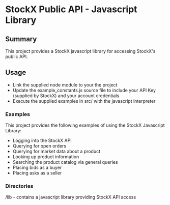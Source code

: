 # StockX Public API - Javascript Library

## Summary

This project provides a StockX javascript library for accessing StockX's public API.

## Usage

* Link the supplied node module to your the project
* Update the example_constants.js source file to include your API Key (supplied by StockX) and your account credentials
* Execute the supplied examples in src/ with the javascript interpreter

### Examples

This project provides the following examples of using the StockX Javascript Library:

* Logging into the StockX API
* Querying for open orders
* Querying for market data about a product
* Looking up product information
* Searching the product catalog via general queries
* Placing bids as a buyer
* Placing asks as a seller

### Directories

/lib - contains a javascript library providing StockX API access
